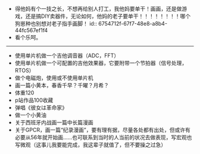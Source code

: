 - 得他妈有个一技之长，不想再给别人打工，我他妈要单干！画画，还是做游戏，还是搞DIY卖器件，无论如何，他妈的老子要单干！！！！！！！！哪个狗崽种也别想对老子指手画脚！
  id:: 6754712f-67f7-48e8-a8b4-44fc567ef1f4
- 看个乐呵。
- ---
- 使用单片机做一个吉他调音器（ADC，FFT）
- 使用单片机做一个可配置的吉他效果器，它要附带一个节拍器（信号处理，RTOS）
- 做个电磁炮，使用或不使用单片机
- 画一篇小黄本，春香千早？千曜？月希？
- 体重120
- p站作品100收藏
- 弹唱《彼女は革命家》
- 做一个小黄油
- 关于西班牙内战画一篇中长篇漫画
- 关于GPCR，画一篇“纪录漫画”，要有理有据，尽量各处都有出处，但或许有必要从56年就开始画……也可联系到当时的人当前的状况去做表现，写宏观也写微观（这事儿我要能完成，我这辈子就值了，但不要操之过急）